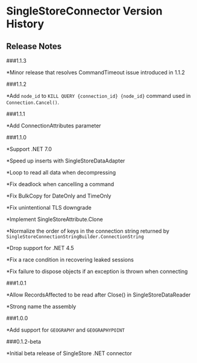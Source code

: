 # SingleStoreConnector Version History

## Release Notes

###1.1.3

*Minor release that resolves CommandTimeout issue introduced in 1.1.2

###1.1.2

*Add `node_id` to `KILL QUERY {connection_id} {node_id}` command used in `Connection.Cancel()`.

###1.1.1

*Add ConnectionAttributes parameter

###1.1.0

*Support .NET 7.0

*Speed up inserts with SingleStoreDataAdapter

*Loop to read all data when decompressing

*Fix deadlock when cancelling a command

*Fix BulkCopy for DateOnly and TimeOnly

*Fix unintentional TLS downgrade

*Implement SingleStoreAttribute.Clone

*Normalize the order of keys in the connection string returned by `SingleStoreConnectionStringBuilder.ConnectionString`

*Drop support for .NET 4.5

*Fix a race condition in recovering leaked sessions

*Fix failure to dispose objects if an exception is thrown when connecting

###1.0.1

*Allow RecordsAffected to be read after Close() in SingleStoreDataReader

*Strong name the assembly

###1.0.0

*Add support for `GEOGRAPHY` and `GEOGRAPHYPOINT`

###0.1.2-beta

*Initial beta release of SingleStore .NET connector
